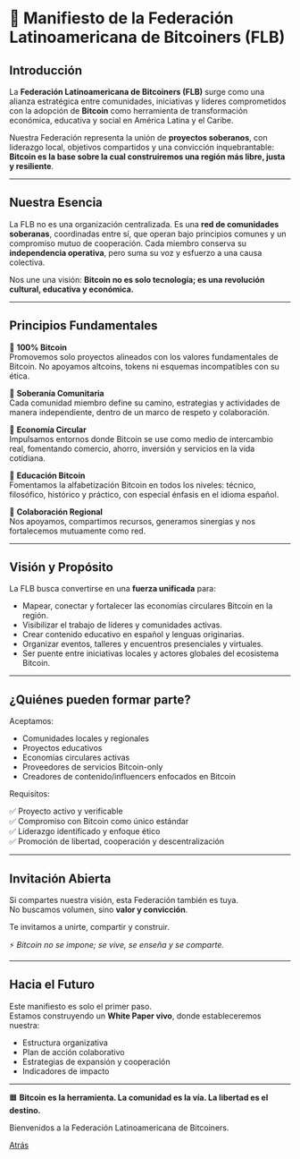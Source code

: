 # 🧾 Manifiesto de la Federación Latinoamericana de Bitcoiners (FLB)

## Introducción

La **Federación Latinoamericana de Bitcoiners (FLB)** surge como una alianza estratégica entre comunidades, iniciativas y líderes comprometidos con la adopción de **Bitcoin** como herramienta de transformación económica, educativa y social en América Latina y el Caribe.

Nuestra Federación representa la unión de **proyectos soberanos**, con liderazgo local, objetivos compartidos y una convicción inquebrantable: **Bitcoin es la base sobre la cual construiremos una región más libre, justa y resiliente**.

---

## Nuestra Esencia

La FLB no es una organización centralizada. Es una **red de comunidades soberanas**, coordinadas entre sí, que operan bajo principios comunes y un compromiso mutuo de cooperación. Cada miembro conserva su **independencia operativa**, pero suma su voz y esfuerzo a una causa colectiva.

Nos une una visión: **Bitcoin no es solo tecnología; es una revolución cultural, educativa y económica.**

---

## Principios Fundamentales

🔶 **100% Bitcoin**  
Promovemos solo proyectos alineados con los valores fundamentales de Bitcoin. No apoyamos altcoins, tokens ni esquemas incompatibles con su ética.

🔶 **Soberanía Comunitaria**  
Cada comunidad miembro define su camino, estrategias y actividades de manera independiente, dentro de un marco de respeto y colaboración.

🔶 **Economía Circular**  
Impulsamos entornos donde Bitcoin se use como medio de intercambio real, fomentando comercio, ahorro, inversión y servicios en la vida cotidiana.

🔶 **Educación Bitcoin**  
Fomentamos la alfabetización Bitcoin en todos los niveles: técnico, filosófico, histórico y práctico, con especial énfasis en el idioma español.

🔶 **Colaboración Regional**  
Nos apoyamos, compartimos recursos, generamos sinergias y nos fortalecemos mutuamente como red.

---

## Visión y Propósito

La FLB busca convertirse en una **fuerza unificada** para:

- Mapear, conectar y fortalecer las economías circulares Bitcoin en la región.  
- Visibilizar el trabajo de líderes y comunidades activas.  
- Crear contenido educativo en español y lenguas originarias.  
- Organizar eventos, talleres y encuentros presenciales y virtuales.  
- Ser puente entre iniciativas locales y actores globales del ecosistema Bitcoin.

---

## ¿Quiénes pueden formar parte?

Aceptamos:

- Comunidades locales y regionales  
- Proyectos educativos  
- Economías circulares activas  
- Proveedores de servicios Bitcoin-only  
- Creadores de contenido/influencers enfocados en Bitcoin

Requisitos:

✅ Proyecto activo y verificable  
✅ Compromiso con Bitcoin como único estándar  
✅ Liderazgo identificado y enfoque ético  
✅ Promoción de libertad, cooperación y descentralización  

---

## Invitación Abierta

Si compartes nuestra visión, esta Federación también es tuya.  
No buscamos volumen, sino **valor y convicción**.

Te invitamos a unirte, compartir y construir.

⚡️ _Bitcoin no se impone; se vive, se enseña y se comparte._

---

## Hacia el Futuro

Este manifiesto es solo el primer paso.  
Estamos construyendo un **White Paper vivo**, donde estableceremos nuestra:

- Estructura organizativa  
- Plan de acción colaborativo  
- Estrategias de expansión y cooperación  
- Indicadores de impacto  

---

🟧 **Bitcoin es la herramienta. La comunidad es la vía. La libertad es el destino.**

Bienvenidos a la Federación Latinoamericana de Bitcoiners.

[Atrás](README.me)
